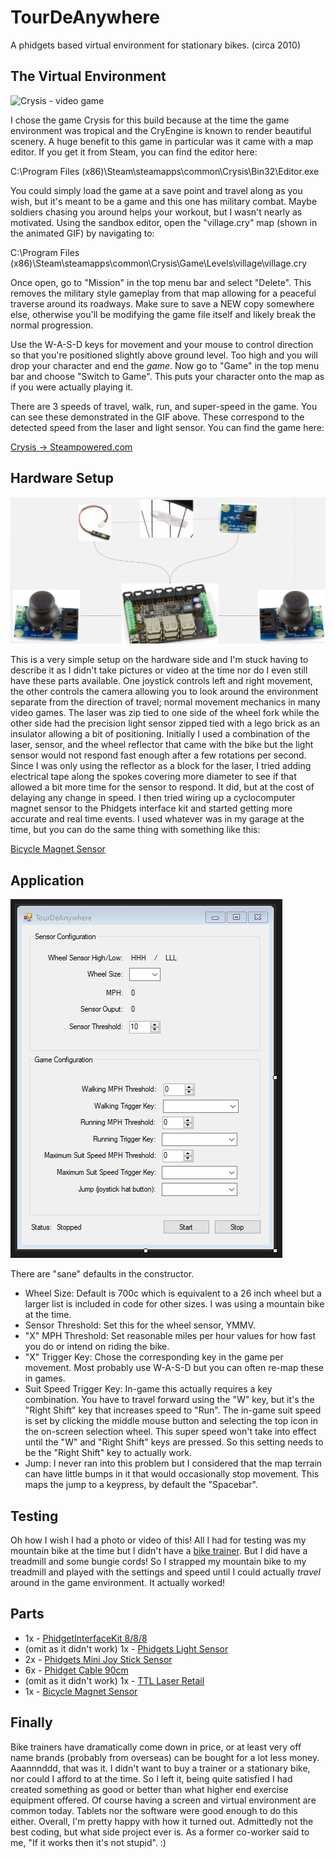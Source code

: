 # TourDeAnywhere

A phidgets based virtual environment for stationary bikes. (circa 2010)

## The Virtual Environment

![Crysis - video game](/3-speeds-small.gif)

I chose the game Crysis for this build because at the time the game environment was tropical and the CryEngine is known to render beautiful scenery. A huge benefit to this game in particular was it came with a map editor. If you get it from Steam, you can find the editor here:

C:\Program Files (x86)\Steam\steamapps\common\Crysis\Bin32\Editor.exe

You could simply load the game at a save point and travel along as you wish, but it's meant to be a game and this one has military combat. Maybe soldiers chasing you around helps your workout, but I wasn't nearly as motivated. Using the sandbox editor, open the "village.cry" map (shown in the animated GIF) by navigating to:

C:\Program Files (x86)\Steam\steamapps\common\Crysis\Game\Levels\village\village.cry

Once open, go to "Mission" in the top menu bar and select "Delete". This removes the military style gameplay from that map allowing for a peaceful traverse around its roadways. Make sure to save a NEW copy somewhere else, otherwise you'll be modifying the game file itself and likely break the normal progression.

Use the W-A-S-D keys for movement and your mouse to control direction so that you're positioned slightly above ground level. Too high and you will drop your character and end the *game*. Now go to "Game" in the top menu bar and choose "Switch to Game". This puts your character onto the map as if you were actually playing it. 

There are 3 speeds of travel, walk, run, and super-speed in the game. You can see these demonstrated in the GIF above. These correspond to the detected speed from the laser and light sensor. You can find the game here:

[Crysis -> Steampowered.com](https://store.steampowered.com/app/17300/Crysis/)

## Hardware Setup

![Phidgets](/electronics.PNG)

This is a very simple setup on the hardware side and I'm stuck having to describe it as I didn't take pictures or video at the time nor do I even still have these parts available. One joystick controls left and right movement, the other controls the camera allowing you to look around the environment separate from the direction of travel; normal movement mechanics in many video games. The laser was zip tied to one side of the wheel fork while the other side had the precision light sensor zipped tied with a lego brick as an insulator allowing a bit of positioning. Initially I used a combination of the laser, sensor, and the wheel reflector that came with the bike but the light sensor would not respond fast enough after a few rotations per second. Since I was only using the reflector as a block for the laser, I tried adding electrical tape along the spokes covering more diameter to see if that allowed a bit more time for the sensor to respond. It did, but at the cost of delaying any change in speed. I then tried wiring up a cyclocomputer magnet sensor to the Phidgets interface kit and started getting more accurate and real time events. I used whatever was in my garage at the time, but you can do the same thing with something like this:

[Bicycle Magnet Sensor](https://www.walmart.com/ip/Planet-Bike-Protege-Rear-Wire-Computer-Mount-Kit-1400mm-Long/31977147)

## Application

![MainForm](/mainform.PNG)

There are "sane" defaults in the constructor.

* Wheel Size: Default is 700c which is equivalent to a 26 inch wheel but a larger list is included in code for other sizes. I was using a mountain bike at the time. 
* Sensor Threshold: Set this for the wheel sensor, YMMV.
* "X" MPH Threshold: Set reasonable miles per hour values for how fast you do or intend on riding the bike.
* "X" Trigger Key: Chose the corresponding key in the game per movement. Most probably use W-A-S-D but you can often re-map these in games.
* Suit Speed Trigger Key: In-game this actually requires a key combination. You have to travel forward using the "W" key, but it's the "Right Shift" key that increases speed to "Run". The in-game suit speed is set by clicking the middle mouse button and selecting the top icon in the on-screen selection wheel. This super speed won't take into effect until the "W" and "Right Shift" keys are pressed. So this setting needs to be the "Right Shift" key to actually work.
* Jump: I never ran into this problem but I considered that the map terrain can have little bumps in it that would occasionally stop movement. This maps the jump to a keypress, by default the "Spacebar".

## Testing

Oh how I wish I had a photo or video of this! All I had for testing was my mountain bike at the time but I didn't have a [bike trainer](https://www.amazon.com/PEXMOR-Magnetic-Reduction-Resistance-Stationary/dp/B082X3DG88/ref=sr_1_6?dchild=1&keywords=bike+racks+%26+stands+resistance+training&qid=1628619857&sr=8-6). But I did have a treadmill and some bungie cords! So I strapped my mountain bike to my treadmill and played with the settings and speed until I could actually *travel* around in the game environment. It actually worked! 

## Parts

* 1x - [PhidgetInterfaceKit 8/8/8](https://www.phidgets.com/?tier=3&catid=2&pcid=1&prodid=1035)
* (omit as it didn't work) 1x - [Phidgets Light Sensor](https://www.phidgets.com/?tier=3&catid=8&pcid=6&prodid=115)
* 2x - [Phidgets Mini Joy Stick Sensor](https://www.phidgets.com/?tier=3&catid=15&pcid=13&prodid=84)
* 6x - [Phidget Cable 90cm](https://www.phidgets.com/?tier=3&catid=30&pcid=26&prodid=1152)
* (omit as it didn't work) 1x - [TTL Laser Retail](https://www.sparkfun.com/tutorials/260)
* 1x - [Bicycle Magnet Sensor](https://www.walmart.com/ip/Planet-Bike-Protege-Rear-Wire-Computer-Mount-Kit-1400mm-Long/31977147)

## Finally

Bike trainers have dramatically come down in price, or at least very off name brands (probably from overseas) can be bought for a lot less money. Aaannnddd, that was it. I didn't want to buy a trainer or a stationary bike, nor could I afford to at the time. So I left it, being quite satisfied I had created something as good or better than what higher end exercise equipment offered. Of course having a screen and virtual environment are common today. Tablets nor the software were good enough to do this either. Overall, I'm pretty happy with how it turned out. Admittedly not the best coding, but what side project ever is. As a former co-worker said to me, "If it works then it's not stupid". :)
